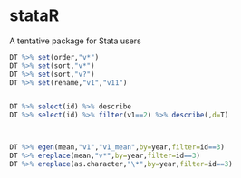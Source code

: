 stataR
======

A tentative package for Stata users

````R
DT %>% set(order,"v*")
DT %>% set(sort,"v*")
DT %>% set(sort,"v?")
DT %>% set(rename,"v1","v11")


DT %>% select(id) %>% describe
DT %>% select(id) %>% filter(v1==2) %>% describe(,d=T)



DT %>% egen(mean,"v1","v1_mean",by=year,filter=id==3)
DT %>% ereplace(mean,"v*",by=year,filter=id==3)
DT %>% ereplace(as.character,"\*",by=year,filter=id==3)
````
